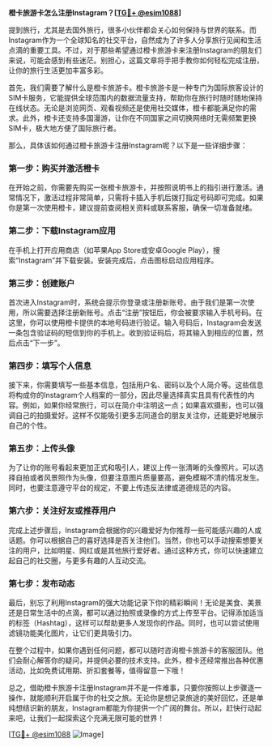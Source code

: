 **橙卡旅游卡怎么注册Instagram？[[TG💪+ @esim1088](https://t.me/s/esim1088)]**

提到旅行，尤其是去国外旅行，很多小伙伴都会关心如何保持与世界的联系。而Instagram作为一个全球知名的社交平台，自然成为了许多人分享旅行见闻和生活点滴的重要工具。不过，对于那些希望通过橙卡旅游卡来注册Instagram的朋友们来说，可能会感到有些迷茫。别担心，这篇文章将手把手教你如何轻松完成注册，让你的旅行生活更加丰富多彩。

首先，我们需要了解什么是橙卡旅游卡。橙卡旅游卡是一种专门为国际旅客设计的SIM卡服务，它能提供全球范围内的数据流量支持，帮助你在旅行时随时随地保持在线状态。无论是浏览网页、观看视频还是使用社交媒体，橙卡都能满足你的需求。此外，橙卡还支持多国漫游，让你在不同国家之间切换网络时无需频繁更换SIM卡，极大地方便了国际旅行者。

那么，具体该如何通过橙卡旅游卡注册Instagram呢？以下是一些详细步骤：

### 第一步：购买并激活橙卡

在开始之前，你需要先购买一张橙卡旅游卡，并按照说明书上的指引进行激活。通常情况下，激活过程非常简单，只需将卡插入手机后拨打指定号码即可完成。如果你是第一次使用橙卡，建议提前查阅相关资料或联系客服，确保一切准备就绪。

### 第二步：下载Instagram应用

在手机上打开应用商店（如苹果App Store或安卓Google Play），搜索“Instagram”并下载安装。安装完成后，点击图标启动应用程序。

### 第三步：创建账户

首次进入Instagram时，系统会提示你登录或注册新账号。由于我们是第一次使用，所以需要选择注册新账号。点击“注册”按钮后，你会被要求输入手机号码。在这里，你可以使用橙卡提供的本地号码进行验证。输入号码后，Instagram会发送一条包含验证码的短信到你的手机上。收到验证码后，将其输入到相应的位置，然后点击“下一步”。

### 第四步：填写个人信息

接下来，你需要填写一些基本信息，包括用户名、密码以及个人简介等。这些信息将构成你的Instagram个人档案的一部分，因此尽量选择真实且具有代表性的内容。例如，如果你经常旅行，可以在简介中注明这一点；如果喜欢摄影，也可以强调自己的拍摄爱好。这样不仅能吸引更多志同道合的朋友关注你，还能更好地展示自己的个性。

### 第五步：上传头像

为了让你的账号看起来更加正式和吸引人，建议上传一张清晰的头像照片。可以选择自拍或者风景照作为头像，但要注意图片质量要高，避免模糊不清的情况发生。同时，也要注意遵守平台的规定，不要上传违反法律或道德规范的内容。

### 第六步：关注好友或推荐用户

完成上述步骤后，Instagram会根据你的兴趣爱好为你推荐一些可能感兴趣的人或话题。你可以根据自己的喜好选择是否关注他们。当然，你也可以手动搜索想要关注的用户，比如明星、网红或是其他旅行爱好者。通过这种方式，你可以快速建立起自己的社交圈，与更多有趣的人互动交流。

### 第七步：发布动态

最后，别忘了利用Instagram的强大功能记录下你的精彩瞬间！无论是美食、美景还是日常生活中的点滴，都可以通过拍照或录像的方式上传至平台。记得添加适当的标签（Hashtag），这样可以帮助更多人发现你的作品。同时，也可以尝试使用滤镜功能美化图片，让它们更具吸引力。

在整个过程中，如果你遇到任何问题，都可以随时咨询橙卡旅游卡的客服团队。他们会耐心解答你的疑问，并提供必要的技术支持。此外，橙卡还经常推出各种优惠活动，比如免费试用期、折扣套餐等，值得留意一下哦！

总之，借助橙卡旅游卡注册Instagram并不是一件难事，只要你按照以上步骤逐一操作，就能顺利开启属于你的社交之旅。无论你是想记录旅途的美好回忆，还是单纯想结识新的朋友，Instagram都能为你提供一个广阔的舞台。所以，赶快行动起来吧，让我们一起探索这个充满无限可能的世界！

[[TG💪+ @esim1088](https://t.me/s/esim1088) ![Image](https://i.postimg.cc/4NQfJmqS/Snipaste-2025-05-13-00-14-12.png)]